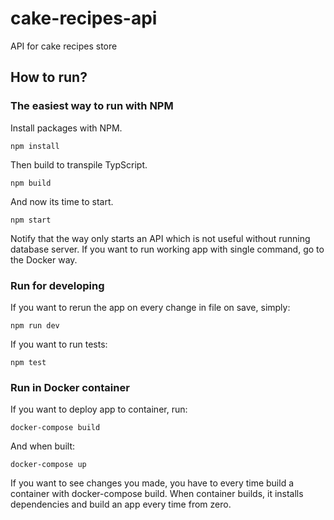 # cake-recipes-api
API for cake recipes store

## How to run?
### The easiest way to run with NPM
Install packages with NPM.
```
npm install
```
Then build to transpile TypScript.
```
npm build
```
And now its time to start.
```
npm start
``` 
Notify that the way only starts an API which is not useful without running database server.
If you want to run working app with single command, go to the Docker way.

### Run for developing
If you want to rerun the app on every change in file on save, simply:
```
npm run dev
```
If you want to run tests:
```
npm test
```

### Run in Docker container
If you want to deploy app to container, run:
```
docker-compose build
```
And when built:
```
docker-compose up
```
If you want to see changes you made, you have to every time build a container with docker-compose build.
When container builds, it installs dependencies and build an app every time from zero.
